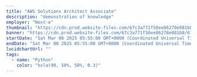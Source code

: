 ```yaml
---
title: "AWS Solutions Architect Associate"
description: "demonstration of knowledge"
employer: "Next-e"
thumbnail: "https://cdn.prod.website-files.com/67c3a771f50ee86278e081b8/67d9223f3d2d66358aadb157_67cdc0d87f149b38ec91dab9_solutions_architect.png"
banner: "https://cdn.prod.website-files.com/67c3a771f50ee86278e081b8/67cbf2934837c3315bfedf4f_67cbe17608ea1ae1f6d26cf0_67cbdbac9edb7468375dfbb5_photo-1457369804613-52c61a468e7d.jpeg"
startDate: "Sat Mar 08 2025 05:55:00 GMT+0000 (Coordinated Universal Time)"
endDate: "Sat Mar 08 2025 05:55:00 GMT+0000 (Coordinated Universal Time)"
lucidchartUrl: ""
tags:
  - name: "Python"
    color: "hsla(90, 50%, 50%, 0.3)"
---
```



